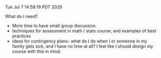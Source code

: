 Tue Jul  7 14:58:19 PDT 2020

What do I need?

- More time to have small group discussion.
- techniques for assessment in math / stats course, and examples of best practices
- ideas for contingency plans- what do I do when I or someone in my family gets sick, and I have no time at all?
    I feel like I should design my course with this in mind.
